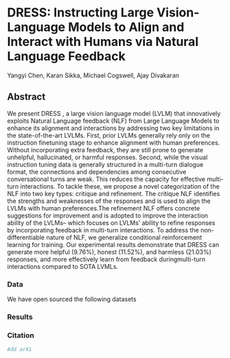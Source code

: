 # DRESS: Instructing Large Vision-Language Models to Align and Interact with Humans via Natural Language Feedback

Yangyi Chen, Karan Sikka, Michael Cogswell, Ajay Divakaran



## Abstract
We present DRESS , a large vision language model (LVLM) that innovatively exploits Natural Language feedback (NLF) from Large Language Models to enhance its alignment and interactions by addressing two key limitations in the state-of-the-art LVLMs. First, prior LVLMs generally rely only on the instruction finetuning stage to enhance alignment with human preferences. Without incorporating extra feedback, they are still prone to generate unhelpful, hallucinated, or harmful responses. Second, while the visual instruction tuning data is generally structured in a multi-turn dialogue format, the connections and dependencies among consecutive conversational turns are weak. This reduces the capacity for effective multi-turn interactions. To tackle these, we propose a novel categorization of the NLF into two key types: critique and refinement. The critique NLF identifies the strengths and weaknesses of the responses and is used to align the LVLMs with human preferences.The refinement NLF offers concrete suggestions for improvement and is adopted to improve the interaction ability of the LVLMs– which focuses on LVLMs’ ability to refine responses by incorporating feedback in multi-turn interactions. To address the non-differentiable nature of NLF, we generalize conditional reinforcement learning for training. Our experimental results demonstrate that DRESS can generate more helpful (9.76%), honest (11.52%), and harmless (21.03%) responses, and more effectively learn from feedback duringmulti-turn interactions compared to SOTA LVMLs.

### Data
We have open sourced the following datasets

### Results

### Citation
```bibtex
Add arXi
```
